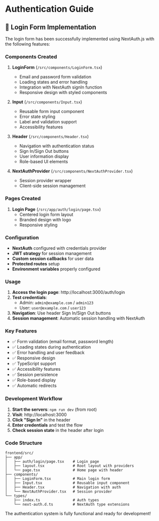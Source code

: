 # Authentication Guide

## 🔐 Login Form Implementation

The login form has been successfully implemented using NextAuth.js with the following features:

### Components Created

1. **LoginForm** (`/src/components/LoginForm.tsx`)
   - Email and password form validation
   - Loading states and error handling
   - Integration with NextAuth signIn function
   - Responsive design with styled components

2. **Input** (`/src/components/Input.tsx`)
   - Reusable form input component
   - Error state styling
   - Label and validation support
   - Accessibility features

3. **Header** (`/src/components/Header.tsx`)
   - Navigation with authentication status
   - Sign In/Sign Out buttons
   - User information display
   - Role-based UI elements

4. **NextAuthProvider** (`/src/components/NextAuthProvider.tsx`)
   - Session provider wrapper
   - Client-side session management

### Pages Created

1. **Login Page** (`/src/app/auth/login/page.tsx`)
   - Centered login form layout
   - Branded design with logo
   - Responsive styling

### Configuration

- **NextAuth** configured with credentials provider
- **JWT strategy** for session management
- **Custom session callbacks** for user data
- **Protected routes** setup
- **Environment variables** properly configured

### Usage

1. **Access the login page**: http://localhost:3000/auth/login
2. **Test credentials**:
   - Admin: `admin@example.com` / `admin123`
   - User: `user@example.com` / `user123`
3. **Navigation**: Use header Sign In/Sign Out buttons
4. **Session management**: Automatic session handling with NextAuth

### Key Features

- ✅ Form validation (email format, password length)
- ✅ Loading states during authentication
- ✅ Error handling and user feedback
- ✅ Responsive design
- ✅ TypeScript support
- ✅ Accessibility features
- ✅ Session persistence
- ✅ Role-based display
- ✅ Automatic redirects

### Development Workflow

1. **Start the servers**: `npm run dev` (from root)
2. **Visit**: http://localhost:3000
3. **Click "Sign In"** in the header
4. **Enter credentials** and test the flow
5. **Check session state** in the header after login

### Code Structure

```
frontend/src/
├── app/
│   ├── auth/login/page.tsx    # Login page
│   ├── layout.tsx             # Root layout with providers
│   └── page.tsx               # Home page with header
├── components/
│   ├── LoginForm.tsx          # Main login form
│   ├── Input.tsx              # Reusable input component
│   ├── Header.tsx             # Navigation with auth
│   └── NextAuthProvider.tsx   # Session provider
└── types/
    ├── index.ts               # Auth types
    └── next-auth.d.ts         # NextAuth type extensions
```

The authentication system is fully functional and ready for development!
